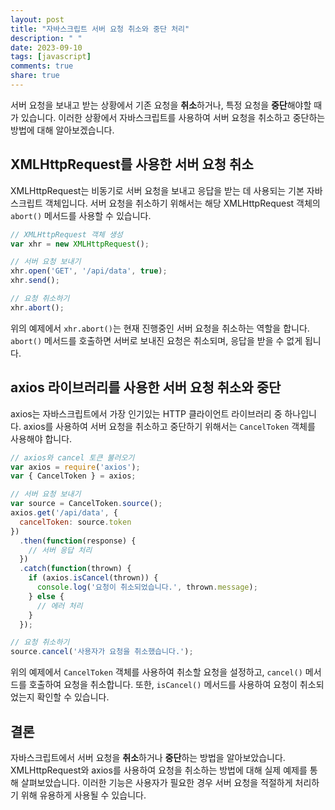 ```yaml
---
layout: post
title: "자바스크립트 서버 요청 취소와 중단 처리"
description: " "
date: 2023-09-10
tags: [javascript]
comments: true
share: true
---
```


서버 요청을 보내고 받는 상황에서 기존 요청을 **취소**하거나, 특정 요청을 **중단**해야할 때가 있습니다. 이러한 상황에서 자바스크립트를 사용하여 서버 요청을 취소하고 중단하는 방법에 대해 알아보겠습니다.

## XMLHttpRequest를 사용한 서버 요청 취소

XMLHttpRequest는 비동기로 서버 요청을 보내고 응답을 받는 데 사용되는 기본 자바스크립트 객체입니다. 서버 요청을 취소하기 위해서는 해당 XMLHttpRequest 객체의 `abort()` 메서드를 사용할 수 있습니다.

```javascript
// XMLHttpRequest 객체 생성
var xhr = new XMLHttpRequest();

// 서버 요청 보내기
xhr.open('GET', '/api/data', true);
xhr.send();

// 요청 취소하기
xhr.abort();
```

위의 예제에서 `xhr.abort()`는 현재 진행중인 서버 요청을 취소하는 역할을 합니다. `abort()` 메서드를 호출하면 서버로 보내진 요청은 취소되며, 응답을 받을 수 없게 됩니다.

## axios 라이브러리를 사용한 서버 요청 취소와 중단

axios는 자바스크립트에서 가장 인기있는 HTTP 클라이언트 라이브러리 중 하나입니다. axios를 사용하여 서버 요청을 취소하고 중단하기 위해서는 `CancelToken` 객체를 사용해야 합니다.

```javascript
// axios와 cancel 토큰 불러오기
var axios = require('axios');
var { CancelToken } = axios;

// 서버 요청 보내기
var source = CancelToken.source();
axios.get('/api/data', {
  cancelToken: source.token
})
  .then(function(response) {
    // 서버 응답 처리
  })
  .catch(function(thrown) {
    if (axios.isCancel(thrown)) {
      console.log('요청이 취소되었습니다.', thrown.message);
    } else {
      // 에러 처리
    }
  });

// 요청 취소하기
source.cancel('사용자가 요청을 취소했습니다.');
```

위의 예제에서 `CancelToken` 객체를 사용하여 취소할 요청을 설정하고, `cancel()` 메서드를 호출하여 요청을 취소합니다. 또한, `isCancel()` 메서드를 사용하여 요청이 취소되었는지 확인할 수 있습니다.

## 결론

자바스크립트에서 서버 요청을 **취소**하거나 **중단**하는 방법을 알아보았습니다. XMLHttpRequest와 axios를 사용하여 요청을 취소하는 방법에 대해 실제 예제를 통해 살펴보았습니다. 이러한 기능은 사용자가 필요한 경우 서버 요청을 적절하게 처리하기 위해 유용하게 사용될 수 있습니다.